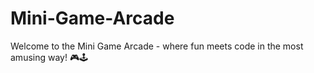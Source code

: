 # Mini-Game-Arcade
Welcome to the Mini Game Arcade - where fun meets code in the most amusing way! 🎮🕹️

